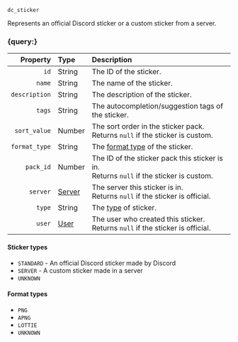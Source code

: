 `dc_sticker`

Represents an official Discord sticker or a custom sticker from a server.


### {query:}

|      Property | Type                        | Description                                                                                |
|--------------:|:----------------------------|:-------------------------------------------------------------------------------------------|
|          `id` | String                      | The ID of the sticker.                                                                     |
|        `name` | String                      | The name of the sticker.                                                                   |
| `description` | String                      | The description of the sticker.                                                            |
|        `tags` | String                      | The autocompletion/suggestion tags of the sticker.                                         |
|  `sort_value` | Number                      | The sort order in the sticker pack.<br>Returns `null` if the sticker is custom.            |
| `format_type` | String                      | The [format type](#format-types) of the sticker.                                           |
|     `pack_id` | Number                      | The ID of the sticker pack this sticker is in.<br>Returns `null` if the sticker is custom. |
|      `server` | [Server](/values/server.md) | The server this sticker is in.<br>Returns `null` if the sticker is official.               |
|        `type` | String                      | The [type](#sticker-types) of sticker.                                                     |
|        `user` | [User](/values/user.md)     | The user who created this sticker.<br>Returns `null` if the sticker is official.           |

#### Sticker types

* `STANDARD` - An official Discord sticker made by Discord
* `SERVER` - A custom sticker made in a server
* `UNKNOWN`

#### Format types

* `PNG`
* `APNG`
* `LOTTIE`
* `UNKNOWN`